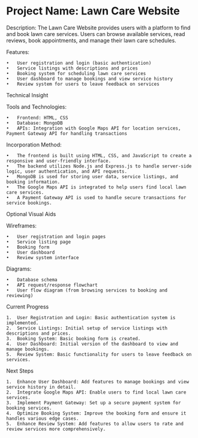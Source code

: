 # Project Name: Lawn Care Website

Description: The Lawn Care Website provides users with a platform to find and book lawn care services. Users can browse available services, read reviews, book appointments, and manage their lawn care schedules.

Features:

	•	User registration and login (basic authentication)
	•	Service listings with descriptions and prices
	•	Booking system for scheduling lawn care services
	•	User dashboard to manage bookings and view service history
	•	Review system for users to leave feedback on services

Technical Insight

Tools and Technologies:

	•	Frontend: HTML, CSS
	•	Database: MongoDB
	•	APIs: Integration with Google Maps API for location services, Payment Gateway API for handling transactions

Incorporation Method:

	•	The frontend is built using HTML, CSS, and JavaScript to create a responsive and user-friendly interface.
	•	The backend utilizes Node.js and Express.js to handle server-side logic, user authentication, and API requests.
	•	MongoDB is used for storing user data, service listings, and booking information.
	•	The Google Maps API is integrated to help users find local lawn care services.
	•	A Payment Gateway API is used to handle secure transactions for service bookings.

Optional Visual Aids

Wireframes:

	•	User registration and login pages
	•	Service listing page
	•	Booking form
	•	User dashboard
	•	Review system interface

Diagrams:

	•	Database schema
	•	API request/response flowchart
	•	User flow diagram (from browsing services to booking and reviewing)

Current Progress

	1.	User Registration and Login: Basic authentication system is implemented.
	2.	Service Listings: Initial setup of service listings with descriptions and prices.
	3.	Booking System: Basic booking form is created.
	4.	User Dashboard: Initial version of the dashboard to view and manage bookings.
	5.	Review System: Basic functionality for users to leave feedback on services.

Next Steps

	1.	Enhance User Dashboard: Add features to manage bookings and view service history in detail.
	2.	Integrate Google Maps API: Enable users to find local lawn care services.
	3.	Implement Payment Gateway: Set up a secure payment system for booking services.
	4.	Optimize Booking System: Improve the booking form and ensure it handles various edge cases.
	5.	Enhance Review System: Add features to allow users to rate and review services more comprehensively.

